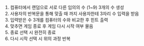 1. 컴퓨터에서 랜덤으로 서로 다른 임의의 수 (1~9) 3개의 수 생성
2. 사용자의 반복문을 통해 맞출 때 까지 사용자한테 3자리 수 입력을 받음
3. 입력받은 수 3개를 컴퓨터의 수와 비교한 후 힌트 출력
4. 맞추면 게임 종료 후 게임 다시 시작 여부 물음
5. 종료 선택 시 완전히 종료
6. 다시 시작 선택 시 위의 과정 반복
